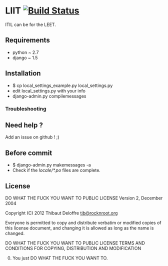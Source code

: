 # LIIT  [![Build Status](https://api.travis-ci.org/RocknRoot/LIIT.png?branch=master)](https://travis-ci.org/RocknRoot/LIIT)

ITIL can be for the LEET.

## Requirements

* python ~ 2.7
* django ~ 1.5

## Installation

* $ cp local_settings_example.py local_settings.py
* edit local_settings.py with your info
* django-admin.py compilemessages

### Troubleshooting

## Need help ?

Add an issue on github ! ;)

## Before commit

* $ django-admin.py makemessages -a
* Check if the _locale/*.po_ files are complete.

## License

DO WHAT THE FUCK YOU WANT TO PUBLIC LICENSE
       Version 2, December 2004

Copyright (C) 2012 Thibaut Deloffre <tib@rocknroot.org>

Everyone is permitted to copy and distribute verbatim or modified
copies of this license document, and changing it is allowed as long
as the name is changed.

DO WHAT THE FUCK YOU WANT TO PUBLIC LICENSE
TERMS AND CONDITIONS FOR COPYING, DISTRIBUTION AND MODIFICATION

0. You just DO WHAT THE FUCK YOU WANT TO.
